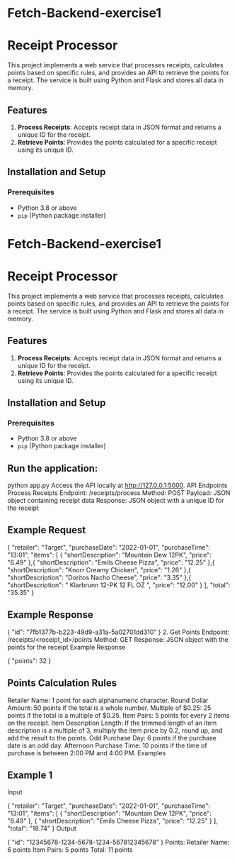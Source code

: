 # Fetch-Backend-exercise1
# Receipt Processor

This project implements a web service that processes receipts, calculates points based on specific rules, and provides an API to retrieve the points for a receipt. The service is built using Python and Flask and stores all data in memory.

## Features

1. **Process Receipts**: Accepts receipt data in JSON format and returns a unique ID for the receipt.
2. **Retrieve Points**: Provides the points calculated for a specific receipt using its unique ID.

## Installation and Setup

### Prerequisites
- Python 3.8 or above
- `pip` (Python package installer)
# Fetch-Backend-exercise1
# Receipt Processor

This project implements a web service that processes receipts, calculates points based on specific rules, and provides an API to retrieve the points for a receipt. The service is built using Python and Flask and stores all data in memory.

## Features

1. **Process Receipts**: Accepts receipt data in JSON format and returns a unique ID for the receipt.
2. **Retrieve Points**: Provides the points calculated for a specific receipt using its unique ID.

## Installation and Setup

### Prerequisites
- Python 3.8 or above
- `pip` (Python package installer)


## Run the application:

python app.py
Access the API locally at http://127.0.0.1:5000.
API Endpoints
Process Receipts
Endpoint: /receipts/process
Method: POST
Payload: JSON object containing receipt data
Response: JSON object with a unique ID for the receipt
## Example Request

{
  "retailer": "Target",
  "purchaseDate": "2022-01-01",
  "purchaseTime": "13:01",
  "items": [
    {
      "shortDescription": "Mountain Dew 12PK",
      "price": "6.49"
    },{
      "shortDescription": "Emils Cheese Pizza",
      "price": "12.25"
    },{
      "shortDescription": "Knorr Creamy Chicken",
      "price": "1.26"
    },{
      "shortDescription": "Doritos Nacho Cheese",
      "price": "3.35"
    },{
      "shortDescription": "   Klarbrunn 12-PK 12 FL OZ  ",
      "price": "12.00"
    }
  ],
  "total": "35.35"
}

 ## Example Response

{
  "id": "7fb1377b-b223-49d9-a31a-5a02701dd310"
}
2. Get Points
Endpoint: /receipts/<receipt_id>/points
Method: GET
Response: JSON object with the points for the receipt
Example Response

{
  "points": 32
}
## Points Calculation Rules

Retailer Name: 1 point for each alphanumeric character.
Round Dollar Amount: 50 points if the total is a whole number.
Multiple of $0.25: 25 points if the total is a multiple of $0.25.
Item Pairs: 5 points for every 2 items on the receipt.
Item Description Length: If the trimmed length of an item description is a multiple of 3, multiply the item price by 0.2, round up, and add the result to the points.
Odd Purchase Day: 6 points if the purchase date is an odd day.
Afternoon Purchase Time: 10 points if the time of purchase is between 2:00 PM and 4:00 PM.
Examples

## Example 1
Input

{
  "retailer": "Target",
  "purchaseDate": "2022-01-01",
  "purchaseTime": "13:01",
  "items": [
    {
      "shortDescription": "Mountain Dew 12PK",
      "price": "6.49"
    },
    {
      "shortDescription": "Emils Cheese Pizza",
      "price": "12.25"
    }
  ],
  "total": "18.74"
}
Output

{
  "id": "12345678-1234-5678-1234-567812345678"
}
Points:
Retailer Name: 6 points
Item Pairs: 5 points
Total: 11 points

